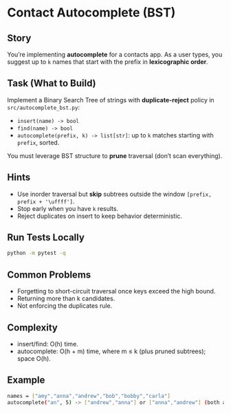 # Contact Autocomplete (BST)

## Story
You’re implementing **autocomplete** for a contacts app. As a user types, you suggest up to `k` names that start with the prefix in **lexicographic order**.

## Task (What to Build)
Implement a Binary Search Tree of strings with **duplicate-reject** policy in `src/autocomplete_bst.py`:
- `insert(name) -> bool`  
- `find(name) -> bool`  
- `autocomplete(prefix, k) -> list[str]`: up to `k` matches starting with `prefix`, sorted.

You must leverage BST structure to **prune** traversal (don’t scan everything).

## Hints
- Use inorder traversal but **skip** subtrees outside the window `[prefix, prefix + '\uffff']`.
- Stop early when you have `k` results.
- Reject duplicates on insert to keep behavior deterministic.

## Run Tests Locally
```bash
python -m pytest -q
```

## Common Problems

- Forgetting to short-circuit traversal once keys exceed the high bound.
- Returning more than k candidates.
- Not enforcing the duplicates rule.

## Complexity

- insert/find: O(h) time.
- autocomplete: O(h + m) time, where m ≤ k (plus pruned subtrees); space O(h).

## Example

```bash
names = ["amy","anna","andrew","bob","bobby","carla"]
autocomplete("an", 5) -> ["andrew","anna"] or ["anna","andrew"] (both acceptable lexicographic lexicographic outputs)
```